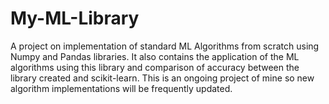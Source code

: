 # My-ML-Library
A project on implementation of standard ML Algorithms from scratch using Numpy and Pandas libraries. It also contains the application of the ML algorithms using this library and comparison of accuracy between the library created and scikit-learn. This is an ongoing project of mine so new algorithm implementations will be frequently updated.
